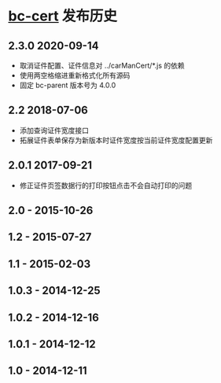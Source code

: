 # [bc-cert](https://github.com/bcsoft/bc-cert) 发布历史

## 2.3.0 2020-09-14

- 取消证件配置、证件信息对 ../carManCert/*.js 的依赖
- 使用两空格缩进重新格式化所有源码
- 固定 bc-parent 版本号为 4.0.0 

## 2.2 2018-07-06

- 添加查询证件宽度接口
- 拓展证件表单保存为新版本时证件宽度按当前证件宽度配置更新

## 2.0.1 2017-09-21

- 修正证件页签数据行的打印按钮点击不会自动打印的问题

## 2.0 - 2015-10-26
## 1.2 - 2015-07-27
## 1.1 - 2015-02-03
## 1.0.3 - 2014-12-25
## 1.0.2 - 2014-12-16
## 1.0.1 - 2014-12-12
## 1.0 - 2014-12-11
